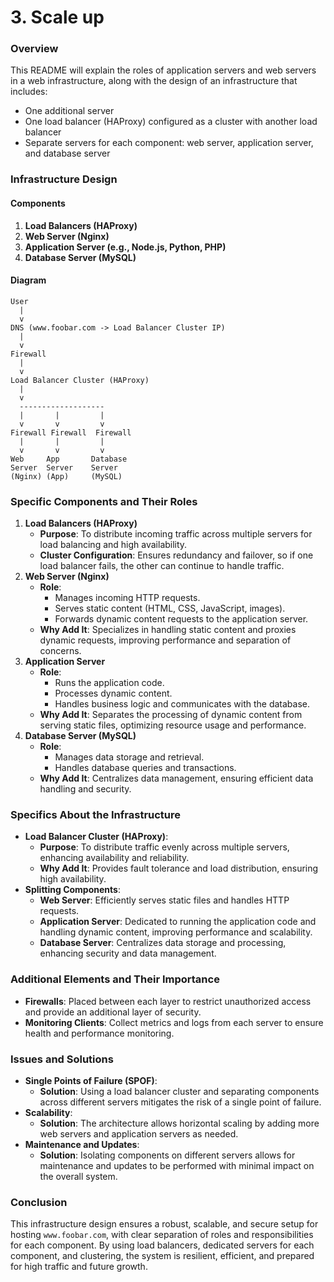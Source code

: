 # 3. Scale up

### Overview
This README will explain the roles of application servers and web servers in a web infrastructure, along with the design of an infrastructure that includes:

- One additional server
- One load balancer (HAProxy) configured as a cluster with another load balancer
- Separate servers for each component: web server, application server, and database server
### Infrastructure Design
#### Components
1. **Load Balancers (HAProxy)**
2. **Web Server (Nginx)**
3. **Application Server (e.g., Node.js, Python, PHP)**
4. **Database Server (MySQL)**
#### Diagram
```
User
  |
  v
DNS (www.foobar.com -> Load Balancer Cluster IP)
  |
  v
Firewall
  |
  v
Load Balancer Cluster (HAProxy)
  |
  v
  -------------------
  |       |         |
  v       v         v
Firewall Firewall  Firewall
  |       |         |
  v       v         v
Web     App       Database
Server  Server    Server
(Nginx) (App)     (MySQL)
```
### Specific Components and Their Roles
1. **Load Balancers (HAProxy)**
    - **Purpose**: To distribute incoming traffic across multiple servers for load balancing and high availability.
    - **Cluster Configuration**: Ensures redundancy and failover, so if one load balancer fails, the other can continue to handle traffic.
2. **Web Server (Nginx)**
    - **Role**: 
        - Manages incoming HTTP requests.
        - Serves static content (HTML, CSS, JavaScript, images).
        - Forwards dynamic content requests to the application server.
    - **Why Add It**: Specializes in handling static content and proxies dynamic requests, improving performance and separation of concerns.
3. **Application Server**
    - **Role**: 
        - Runs the application code.
        - Processes dynamic content.
        - Handles business logic and communicates with the database.
    - **Why Add It**: Separates the processing of dynamic content from serving static files, optimizing resource usage and performance.
4. **Database Server (MySQL)**
    - **Role**: 
        - Manages data storage and retrieval.
        - Handles database queries and transactions.
    - **Why Add It**: Centralizes data management, ensuring efficient data handling and security.
### Specifics About the Infrastructure
- **Load Balancer Cluster (HAProxy)**: 
    - **Purpose**: To distribute traffic evenly across multiple servers, enhancing availability and reliability.
    - **Why Add It**: Provides fault tolerance and load distribution, ensuring high availability.
- **Splitting Components**: 
    - **Web Server**: Efficiently serves static files and handles HTTP requests.
    - **Application Server**: Dedicated to running the application code and handling dynamic content, improving performance and scalability.
    - **Database Server**: Centralizes data storage and processing, enhancing security and data management.
### Additional Elements and Their Importance
- **Firewalls**: Placed between each layer to restrict unauthorized access and provide an additional layer of security.
- **Monitoring Clients**: Collect metrics and logs from each server to ensure health and performance monitoring.
### Issues and Solutions
- **Single Points of Failure (SPOF)**:
    - **Solution**: Using a load balancer cluster and separating components across different servers mitigates the risk of a single point of failure.
- **Scalability**:
    - **Solution**: The architecture allows horizontal scaling by adding more web servers and application servers as needed.
- **Maintenance and Updates**:
    - **Solution**: Isolating components on different servers allows for maintenance and updates to be performed with minimal impact on the overall system.
### Conclusion
This infrastructure design ensures a robust, scalable, and secure setup for hosting `www.foobar.com`, with clear separation of roles and responsibilities for each component. By using load balancers, dedicated servers for each component, and clustering, the system is resilient, efficient, and prepared for high traffic and future growth.

